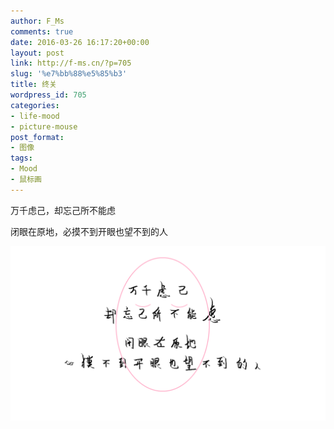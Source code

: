 ```yaml
---
author: F_Ms
comments: true
date: 2016-03-26 16:17:20+00:00
layout: post
link: http://f-ms.cn/?p=705
slug: '%e7%bb%88%e5%85%b3'
title: 终关
wordpress_id: 705
categories:
- life-mood
- picture-mouse
post_format:
- 图像
tags:
- Mood
- 鼠标画
---
```


万千虑己，却忘己所不能虑




闭眼在原地，必摸不到开眼也望不到的人


![万千虑己却忘己所不能虑，闭眼在原地必摸不到开眼也望不到的人_20160326](/img/post/wp/2016/03/万千虑己却忘己所不能虑，闭眼在原地必摸不到开眼也望不到的人_20160326-.png)
